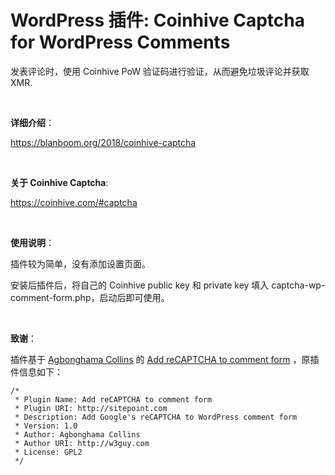 # WordPress 插件: Coinhive Captcha for WordPress Comments

发表评论时，使用 Coinhive PoW 验证码进行验证，从而避免垃圾评论并获取 XMR.

<br>

**详细介绍**：

https://blanboom.org/2018/coinhive-captcha

<br>

**关于 Coinhive Captcha**: 

https://coinhive.com/#captcha

<br>

**使用说明**：

插件较为简单，没有添加设置页面。

安装后插件后，将自己的 Coinhive public key 和 private key 填入 captcha-wp-comment-form.php，启动后即可使用。

<br>

**致谢**：

插件基于 [Agbonghama Collins](https://w3guy.com) 的 [Add reCAPTCHA to comment form](https://github.com/collizo4sky/Add-reCAPTCHA-to-comment-form/blob/master/captcha-wp-comment-form.php) ，原插件信息如下：

```
/* 
 * Plugin Name: Add reCAPTCHA to comment form
 * Plugin URI: http://sitepoint.com
 * Description: Add Google's reCAPTCHA to WordPress comment form
 * Version: 1.0
 * Author: Agbonghama Collins
 * Author URI: http://w3guy.com
 * License: GPL2
 */
```
